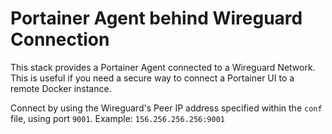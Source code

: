 # Portainer Agent behind Wireguard Connection
This stack provides a Portainer Agent connected to a Wireguard Network. This is useful if you need a secure way to connect a Portainer UI to a remote Docker instance.

Connect by using the Wireguard's Peer IP address specified within the `conf` file, using port `9001`. Example: `156.256.256.256:9001`
